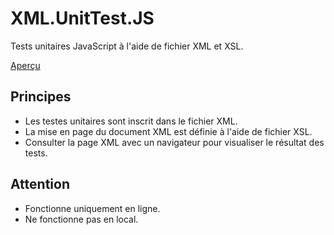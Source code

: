 # XML.UnitTest.JS
Tests unitaires JavaScript à l'aide de fichier XML et XSL.

[Aperçu](http://raphpell.github.io/XML.UnitTest.JS/) 

Principes
--------
- Les testes unitaires sont inscrit dans le fichier XML.
- La mise en page du document XML est définie à l'aide de fichier XSL.
- Consulter la page XML avec un navigateur pour visualiser le résultat des tests.

Attention
--------
- Fonctionne uniquement en ligne.
- Ne fonctionne pas en local.
